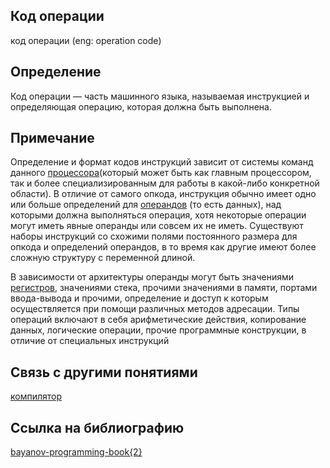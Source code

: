## Код операции
код операции (eng: operation code) 

## Определение
Код операции —  часть машинного языка, называемая инструкцией и определяющая операцию, которая должна быть выполнена.
## Примечание
Определение и формат кодов инструкций зависит от системы команд данного [процессора](https://github.com/vernikkkkkkkkkkkkkkkkkkk/concept_new/blob/main/concept/processor.md)(который может быть как главным процессором, так и более специализированным для работы в какой-либо конкретной области). В отличие от самого опкода, инструкция обычно имеет одно или больше определений для [операндов](https://github.com/vernikkkkkkkkkkkkkkkkkkk/concept_new/blob/main/concept/operand.md) (то есть данных), над которыми должна выполняться операция, хотя некоторые операции могут иметь явные операнды или совсем их не иметь. Существуют наборы инструкций со схожими полями постоянного размера для опкода и определений операндов, в то время как другие имеют более сложную структуру с переменной длиной.

В зависимости от архитектуры операнды могут быть значениями [регистров](https://github.com/vernikkkkkkkkkkkkkkkkkkk/concept_new/blob/main/concept/register.md), значениями стека, прочими значениями в памяти, портами ввода-вывода и прочими, определение и доступ к которым осуществляется при помощи различных методов адресации. Типы операций включают в себя арифметические действия, копирование данных, логические операции, прочие программные конструкции, в отличие от специальных инструкций 

## Связь с другими понятиями
[компилятор](https://github.com/vernikkkkkkkkkkkkkkkkkkk/concept_new/blob/main/concept/compiler.md)
## Cсылка на библиографию
[bayanov-programming-book{2}](https://github.com/vernikkkkkkkkkkkkkkkkkkk/concept_new/blob/main/bibliography/bayanov-programming-book%7B2%7D.md)

